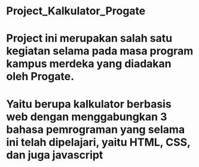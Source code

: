 # Project_Kalkulator_Progate
# Project ini merupakan salah satu kegiatan selama pada masa program kampus merdeka yang diadakan oleh Progate.
# Yaitu berupa kalkulator berbasis web dengan menggabungkan 3 bahasa pemrograman yang selama ini telah dipelajari, yaitu HTML, CSS, dan juga javascript
